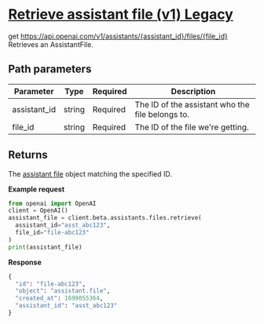 # [Retrieve assistant file (v1) Legacy](/docs/api-reference/assistants-v1/getAssistantFile)
get https://api.openai.com/v1/assistants/{assistant_id}/files/{file_id} 
Retrieves an AssistantFile. 
## Path parameters 
| Parameter | Type   | Required | Description|
| --- | --- | --- | --- |
| assistant_id | string | Required | The ID of the assistant who the file belongs to.| 
| file_id | string | Required | The ID of the file we're getting.| 
## Returns 
The
                [assistant file](/docs/api-reference/assistants-v1/file-object)
                object matching the specified ID. 

**Example request**
```python
from openai import OpenAI
client = OpenAI()
assistant_file = client.beta.assistants.files.retrieve(
  assistant_id="asst_abc123",
  file_id="file-abc123"
)
print(assistant_file)
```

**Response**
```python
{
  "id": "file-abc123",
  "object": "assistant.file",
  "created_at": 1699055364,
  "assistant_id": "asst_abc123"
}
```
